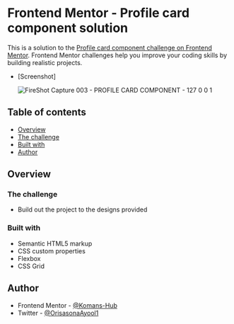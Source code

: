 # Frontend Mentor - Profile card component solution

This is a solution to the [Profile card component challenge on Frontend Mentor](https://www.frontendmentor.io/challenges/profile-card-component-cfArpWshJ). Frontend Mentor challenges help you improve your coding skills by building realistic projects. 

- [Screenshot]

  
  ![FireShot Capture 003 - PROFILE CARD COMPONENT -  127 0 0 1](https://github.com/user-attachments/assets/7ae3ae94-4a93-44f2-8431-70379ad1a08a)



## Table of contents

 - [Overview](#overview)
 - [The challenge](#the-challenge)
 - [Built with](#built-with)
 - [Author](#author)

## Overview

### The challenge

- Build out the project to the designs provided

### Built with

- Semantic HTML5 markup
- CSS custom properties
- Flexbox
- CSS Grid

## Author

- Frontend Mentor - [@Komans-Hub](https://www.frontendmentor.io/profile/Komans-Hub)
- Twitter - [@OrisasonaAyool1](https://www.x.com/OrisasonaAyool1)
